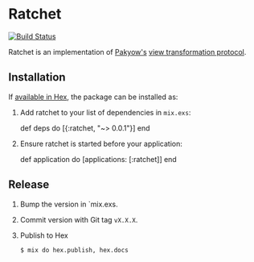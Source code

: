 # Ratchet

[![Build Status](https://travis-ci.org/iamvery/ratchet.svg?branch=master)](https://travis-ci.org/iamvery/ratchet)

Ratchet is an implementation of [Pakyow's][pakyow] [view transformation protocol][vtp].

## Installation

If [available in Hex](https://hex.pm/docs/publish), the package can be installed as:

  1. Add ratchet to your list of dependencies in `mix.exs`:

        def deps do
          [{:ratchet, "~> 0.0.1"}]
        end

  2. Ensure ratchet is started before your application:

        def application do
          [applications: [:ratchet]]
        end


[pakyow]: https://pakyow.org
[vtp]: https://pakyow.org/docs/concepts/view-transformation-protocol

## Release

1. Bump the version in `mix.exs.
1. Commit version with Git tag `vX.X.X`.
1. Publish to Hex

   ```
   $ mix do hex.publish, hex.docs
   ```
